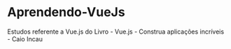 # Aprendendo-VueJs
Estudos referente a Vue.js do Livro - Vue.js - Construa aplicações incríveis - Caio Incau
